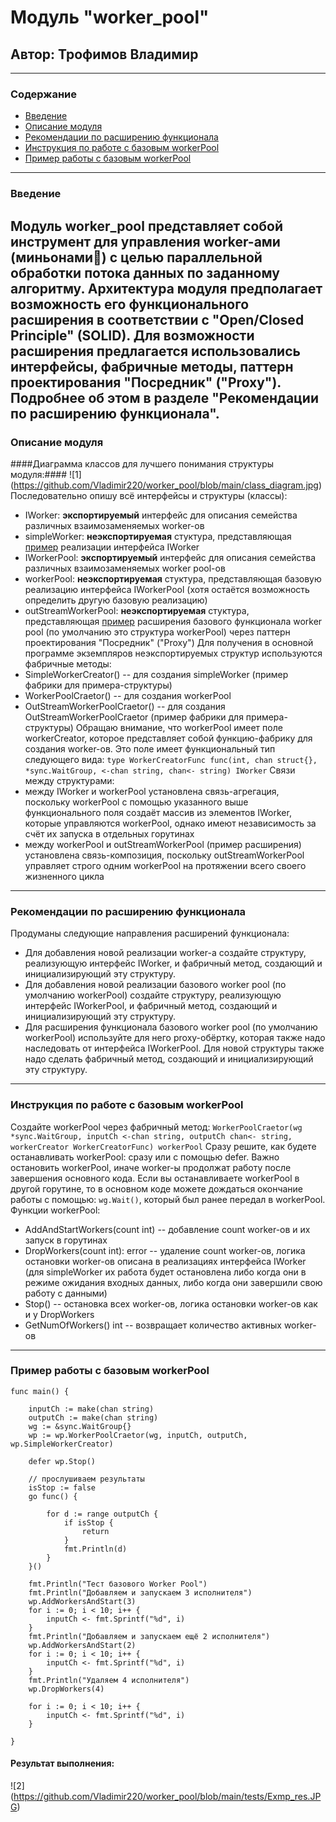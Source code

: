 # Модуль "worker_pool" #
## Автор: Трофимов Владимир ##
---
### Содержание ###
- [Введение](#введение)
- [Описание модуля](#описание-модуля)
- [Рекомендации по расширению функционала](#инструкция-по-расширению-функционала)
- [Инструкция по работе с базовым workerPool](#инструкция-по-работе-с-базовым-workerPool)
- [Пример работы с базовым workerPool](#пример-работы-с-базовым-workerPool)
---
### Введение ###

Модуль worker_pool представляет собой инструмент для управления worker-ами (миньонами🙂) с целью параллельной обработки потока данных по заданному алгоритму.
Архитектура модуля предполагает возможность его функционального расширения в соответствии с "Open/Closed Principle" (SOLID). 
Для возможности расширения предлагается использовались интерфейсы, фабричные методы, паттерн проектирования "Посредник" ("Proxy"). Подробнее об этом в разделе "Рекомендации по расширению функционала".
---
### Описание модуля ###
####Диаграмма классов для лучшего понимания структуры модуля:####
![1]
(https://github.com/Vladimir220/worker_pool/blob/main/class_diagram.jpg)
Последовательно опишу всё интерфейсы и структуры (классы):
- IWorker: **экспортируемый** интерфейс для описания семейства различных взаимозаменяемых worker-ов
- simpleWorker: **неэкспортируемая** стуктура, представляющая <u>пример</u> реализации интерфейса IWorker
- IWorkerPool: **экспортируемый** интерфейс для описания семейства различных взаимозаменяемых worker pool-ов
- workerPool: **неэкспортируемая** стуктура, представляющая базовую реализацию интерфейса IWorkerPool (хотя остаётся возможность определить другую базовую реализацию)
- outStreamWorkerPool: **неэкспортируемая** стуктура, представляющая <u>пример</u> расширения базового функционала worker pool (по умолчанию это структура workerPool) через паттерн проектирования "Посредник" ("Proxy")
Для получения в основной программе экземпляров неэкспортируемых структур используются фабричные методы:
- SimpleWorkerCreator() -- для создания simpleWorker (пример фабрики для примера-структуры)
- WorkerPoolCraetor() -- для создания workerPool
- OutStreamWorkerPoolCraetor() -- для создания OutStreamWorkerPoolCraetor (пример фабрики для примера-структуры)
Обращаю внимание, что workerPool имеет поле workerCreator, которое представляет собой функцию-фабрику для создания worker-ов. Это поле имеет функциональный тип следующего вида:
`type WorkerCreatorFunc func(int, chan struct{}, *sync.WaitGroup, <-chan string, chan<- string) IWorker`
Связи между структурами:
- между IWorker и workerPool установлена связь-агрегация, поскольку workerPool с помощью указанного выше функционального поля создаёт массив из элементов IWorker, которые управляются workerPool, однако имеют независимость за счёт их запуска в отдельных горутинах
- между workerPool и outStreamWorkerPool (пример расширения) установлена связь-композиция, поскольку outStreamWorkerPool управляет строго одним workerPool на протяжении всего своего жизненного цикла
---
### Рекомендации по расширению функционала ###
Продуманы следующие направления расширений функционала:
- Для добавления новой реализации worker-а создайте структуру, реализующую интерфейс IWorker, и фабричный метод, создающий и инициализирующий эту структуру.
- Для добавления новой реализации базового worker pool (по умолчанию workerPool) создайте структуру, реализующую интерфейс IWorkerPool, и фабричный метод, создающий и инициализирующий эту структуру.
- Для расширения функционала базового worker pool (по умолчанию workerPool) используйте для него proxy-обёртку, которая также надо наследовать от интерфейса IWorkerPool. Для новой структуры также надо сделать фабричный метод, создающий и инициализирующий эту структуру.
---
### Инструкция по работе с базовым workerPool ###
Создайте workerPool через фабричный метод: 
`WorkerPoolCraetor(wg *sync.WaitGroup, inputCh <-chan string, outputCh chan<- string, workerCreator WorkerCreatorFunc) workerPool`
Сразу решите, как будете останавливать workerPool: сразу или с помощью defer. Важно остановить workerPool, иначе worker-ы продолжат работу после завершения основного кода.
Если вы останавливаете workerPool в другой горутине, то в основном коде можете дождаться окончание работы с помощью: `wg.Wait()`, который был ранее передал в workerPool.
Функции workerPool:
- AddAndStartWorkers(count int) -- добавление count worker-ов и их запуск в горутинах
- DropWorkers(count int): error -- удаление count worker-ов, логика остановки worker-ов описана в реализациях интерфейса IWorker (для simpleWorker их работа будет остановлена либо когда они в режиме ожидания входных данных, либо когда они завершили свою работу с данными)
- Stop() -- остановка всех worker-ов, логика остановки worker-ов как и у DropWorkers
- GetNumOfWorkers() int -- возвращает количество активных worker-ов
---
### Пример работы с базовым workerPool ###
```
func main() {

	inputCh := make(chan string)
	outputCh := make(chan string)
	wg := &sync.WaitGroup{}
	wp := wp.WorkerPoolCraetor(wg, inputCh, outputCh, wp.SimpleWorkerCreator)

	defer wp.Stop()

	// прослушиваем результаты
	isStop := false
	go func() {

		for d := range outputCh {
			if isStop {
				return
			}
			fmt.Println(d)
		}
	}()

	fmt.Println("Тест базового Worker Pool")
	fmt.Println("Добавляем и запускаем 3 исполнителя")
	wp.AddWorkersAndStart(3)
	for i := 0; i < 10; i++ {
		inputCh <- fmt.Sprintf("%d", i)
	}
	fmt.Println("Добавляем и запускаем ещё 2 исполнителя")
	wp.AddWorkersAndStart(2)
	for i := 0; i < 10; i++ {
		inputCh <- fmt.Sprintf("%d", i)
	}
	fmt.Println("Удаляем 4 исполнителя")
	wp.DropWorkers(4)

	for i := 0; i < 10; i++ {
		inputCh <- fmt.Sprintf("%d", i)
	}

}
```
#### Результат выполнения: ####
![2]
(https://github.com/Vladimir220/worker_pool/blob/main/tests/Exmp_res.JPG)
